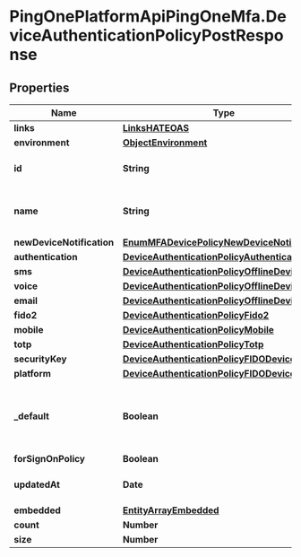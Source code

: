 # PingOnePlatformApiPingOneMfa.DeviceAuthenticationPolicyPostResponse

## Properties

Name | Type | Description | Notes
------------ | ------------- | ------------- | -------------
**links** | [**LinksHATEOAS**](LinksHATEOAS.md) |  | [optional] 
**environment** | [**ObjectEnvironment**](ObjectEnvironment.md) |  | [optional] 
**id** | **String** | Device authentication policy&#39;s UUID. | [optional] [readonly] 
**name** | **String** | Device authentication policy&#39;s name. | 
**newDeviceNotification** | [**EnumMFADevicePolicyNewDeviceNotification**](EnumMFADevicePolicyNewDeviceNotification.md) |  | [optional] 
**authentication** | [**DeviceAuthenticationPolicyAuthentication**](DeviceAuthenticationPolicyAuthentication.md) |  | [optional] 
**sms** | [**DeviceAuthenticationPolicyOfflineDevice**](DeviceAuthenticationPolicyOfflineDevice.md) |  | 
**voice** | [**DeviceAuthenticationPolicyOfflineDevice**](DeviceAuthenticationPolicyOfflineDevice.md) |  | 
**email** | [**DeviceAuthenticationPolicyOfflineDevice**](DeviceAuthenticationPolicyOfflineDevice.md) |  | 
**fido2** | [**DeviceAuthenticationPolicyFido2**](DeviceAuthenticationPolicyFido2.md) |  | [optional] 
**mobile** | [**DeviceAuthenticationPolicyMobile**](DeviceAuthenticationPolicyMobile.md) |  | 
**totp** | [**DeviceAuthenticationPolicyTotp**](DeviceAuthenticationPolicyTotp.md) |  | 
**securityKey** | [**DeviceAuthenticationPolicyFIDODevice**](DeviceAuthenticationPolicyFIDODevice.md) |  | [optional] 
**platform** | [**DeviceAuthenticationPolicyFIDODevice**](DeviceAuthenticationPolicyFIDODevice.md) |  | [optional] 
**_default** | **Boolean** | A boolean that specifies whether the policy is the default for the environment. | 
**forSignOnPolicy** | **Boolean** |  | 
**updatedAt** | **Date** | The time the resource was last updated. | [optional] [readonly] 
**embedded** | [**EntityArrayEmbedded**](EntityArrayEmbedded.md) |  | [optional] 
**count** | **Number** |  | [optional] 
**size** | **Number** |  | [optional] 


